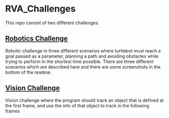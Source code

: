 # RVA_Challenges
This repo consist of two different challenges.
## [Robotics Challenge](/robotics_challenge)
Robotic challenge in three different scenarios where turtlebot must reach a goal passed as a parameter, planning a path and avoiding obstacles while trying to perform in the shortest time possible. There are three different scenarios which are described here and there are some screenshots in the bottom of the readme.
## [Vision Challenge](/vision_challenge)
Vision challenge where the program should track an object that is defined at the first frame, and use the info of that object to track in the following frames